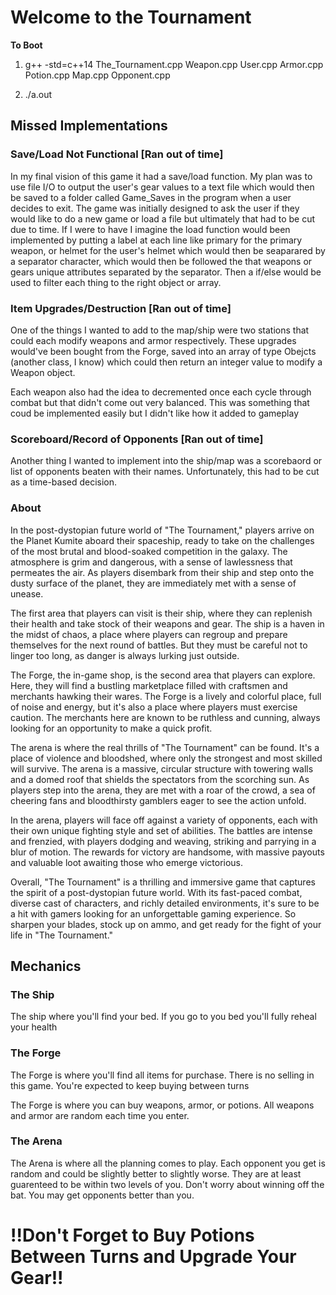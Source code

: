 # Welcome to the Tournament

**To Boot** 

1. g++ -std=c++14 The_Tournament.cpp Weapon.cpp User.cpp Armor.cpp Potion.cpp Map.cpp Opponent.cpp
 
2. ./a.out

## Missed Implementations

### Save/Load Not Functional [Ran out of time]

In my final vision of this game it had a save/load function. My plan was to use file I/O to output the user's gear values to a text file which would then be saved to a folder called Game_Saves in the program when a user decides to exit. The game was initially designed to ask the user if they would like to do a new game or load a file but ultimately that had to be cut due to time. If I were to have I imagine the load function would been implemented by putting a label at each line like primary for the primary weapon, or helmet for the user's helmet which would then be seaparared by a separator character, which would then be followed the that weapons or gears unique attributes separated by the separator. Then a if/else would be used to filter each thing to the right object or array.

### Item Upgrades/Destruction [Ran out of time]

One of the things I wanted to add to the map/ship were two stations that could each modify weapons and armor respectively. These upgrades would've been bought from the Forge, saved into an array of type Obejcts (another class, I know) which could then return an integer value to modify a Weapon object.

Each weapon also had the idea to decremented once each cycle through combat but that didn't come out very balanced. This was something that coud be implemented easily but I didn't like how it added to gameplay

### Scoreboard/Record of Opponents [Ran out of time]

Another thing I wanted to implement into the ship/map was a scorebaord or list of opponents beaten with their names. Unfortunately, this had to be cut as a time-based decision.

### About

In the post-dystopian future world of "The Tournament," players arrive on the Planet Kumite aboard their spaceship, ready to take on the challenges of the most brutal and blood-soaked competition in the galaxy. The atmosphere is grim and dangerous, with a sense of lawlessness that permeates the air. As players disembark from their ship and step onto the dusty surface of the planet, they are immediately met with a sense of unease.

The first area that players can visit is their ship, where they can replenish their health and take stock of their weapons and gear. The ship is a haven in the midst of chaos, a place where players can regroup and prepare themselves for the next round of battles. But they must be careful not to linger too long, as danger is always lurking just outside.

The Forge, the in-game shop, is the second area that players can explore. Here, they will find a bustling marketplace filled with craftsmen and merchants hawking their wares. The Forge is a lively and colorful place, full of noise and energy, but it's also a place where players must exercise caution. The merchants here are known to be ruthless and cunning, always looking for an opportunity to make a quick profit.

The arena is where the real thrills of "The Tournament" can be found. It's a place of violence and bloodshed, where only the strongest and most skilled will survive. The arena is a massive, circular structure with towering walls and a domed roof that shields the spectators from the scorching sun. As players step into the arena, they are met with a roar of the crowd, a sea of cheering fans and bloodthirsty gamblers eager to see the action unfold.

In the arena, players will face off against a variety of opponents, each with their own unique fighting style and set of abilities. The battles are intense and frenzied, with players dodging and weaving, striking and parrying in a blur of motion. The rewards for victory are handsome, with massive payouts and valuable loot awaiting those who emerge victorious.

Overall, "The Tournament" is a thrilling and immersive game that captures the spirit of a post-dystopian future world. With its fast-paced combat, diverse cast of characters, and richly detailed environments, it's sure to be a hit with gamers looking for an unforgettable gaming experience. So sharpen your blades, stock up on ammo, and get ready for the fight of your life in "The Tournament."

## Mechanics

### The Ship

The ship where you'll find your bed. If you go to you bed you'll fully reheal your health

### The Forge

The Forge is where you'll find all items for purchase. There is no selling in this game. You're expected to keep buying between turns

The Forge is where you can buy weapons, armor, or potions. All weapons and armor are random each time you enter.

### The Arena

The Arena is where all the planning comes to play. Each opponent you get is random and could be slightly better to slightly worse. They are at least guarenteed to be within two levels of you. Don't worry about winning off the bat. You may get opponents better than you.

# !!Don't Forget to Buy Potions Between Turns and Upgrade Your Gear!!
